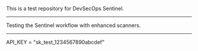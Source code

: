 This is a test repository for DevSecOps Sentinel.

-----


Testing the Sentinel workflow with enhanced scanners.


---

API_KEY = "sk_test_1234567890abcdef"

